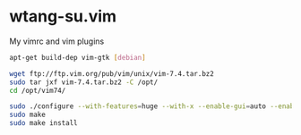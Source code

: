 wtang-su.vim
============

My vimrc and vim plugins


``` bash
apt-get build-dep vim-gtk [debian]

wget ftp://ftp.vim.org/pub/vim/unix/vim-7.4.tar.bz2
sudo tar jxf vim-7.4.tar.bz2 -C /opt/
cd /opt/vim74/

sudo ./configure --with-features=huge --with-x --enable-gui=auto --enable-python3interp=yes --enable-rubyinterp=yes --enable-luainterp=yes
sudo make
sudo make install
```

